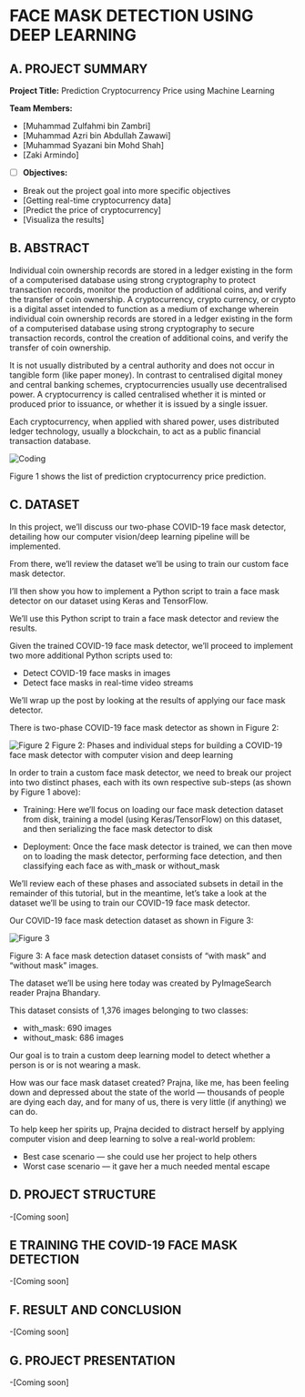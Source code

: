 # FACE MASK DETECTION USING DEEP LEARNING 

## A. PROJECT SUMMARY

**Project Title:** Prediction Cryptocurrency Price using Machine Learning

**Team Members:** 
- [Muhammad Zulfahmi bin Zambri]
- [Muhammad Azri bin Abdullah Zawawi]
- [Muhammad Syazani bin Mohd Shah]
- [Zaki Armindo]


- [ ] **Objectives:**
- Break out the project goal into more specific objectives
- [Getting real-time cryptocurrency data]
- [Predict the price of cryptocurrency]
- [Visualiza the results]


##  B. ABSTRACT 

Individual coin ownership records are stored in a ledger existing in the form of a computerised database using strong cryptography to protect transaction records, monitor the production of additional coins, and verify the transfer of coin ownership. A cryptocurrency, crypto currency, or crypto is a digital asset intended to function as a medium of exchange wherein individual coin ownership records are stored in a ledger existing in the form of a computerised database using strong cryptography to secure transaction records, control the creation of additional coins, and verify the transfer of coin ownership.

It is not usually distributed by a central authority and does not occur in tangible form (like paper money). In contrast to centralised digital money and central banking schemes, cryptocurrencies usually use decentralised power. A cryptocurrency is called centralised whether it is minted or produced prior to issuance, or whether it is issued by a single issuer.

Each cryptocurrency, when applied with shared power, uses distributed ledger technology, usually a blockchain, to act as a public financial transaction database.


![Coding](https://editorial.fxstreet.com/miscelaneous/Q3fQrzd7t9plKMsYcCga8Du67s02rB1BNLjN1wtB/BTC%2024-637444010419875161.png)

Figure 1 shows the list of prediction cryptocurrency price prediction.


## C.  DATASET

In this project, we’ll discuss our two-phase COVID-19 face mask detector, detailing how our computer vision/deep learning pipeline will be implemented.

From there, we’ll review the dataset we’ll be using to train our custom face mask detector.

I’ll then show you how to implement a Python script to train a face mask detector on our dataset using Keras and TensorFlow.

We’ll use this Python script to train a face mask detector and review the results.

Given the trained COVID-19 face mask detector, we’ll proceed to implement two more additional Python scripts used to:

- Detect COVID-19 face masks in images
- Detect face masks in real-time video streams

We’ll wrap up the post by looking at the results of applying our face mask detector.


There is two-phase COVID-19 face mask detector as shown in Figure 2:

![Figure 2](https://www.pyimagesearch.com/wp-content/uploads/2020/04/face_mask_detection_phases.png)
Figure 2: Phases and individual steps for building a COVID-19 face mask detector with computer vision and deep learning 

In order to train a custom face mask detector, we need to break our project into two distinct phases, each with its own respective sub-steps (as shown by Figure 1 above):

- Training: Here we’ll focus on loading our face mask detection dataset from disk, training a model (using Keras/TensorFlow) on this dataset, and then serializing the face mask detector to disk

- Deployment: Once the face mask detector is trained, we can then move on to loading the mask detector, performing face detection, and then classifying each face as with_mask or without_mask

We’ll review each of these phases and associated subsets in detail in the remainder of this tutorial, but in the meantime, let’s take a look at the dataset we’ll be using to train our COVID-19 face mask detector.


Our COVID-19 face mask detection dataset as shown in Figure 3:

![Figure 3](https://www.pyimagesearch.com/wp-content/uploads/2020/04/face_mask_detection_dataset.jpg)

Figure 3: A face mask detection dataset consists of “with mask” and “without mask” images. 

The dataset we’ll be using here today was created by PyImageSearch reader Prajna Bhandary.

This dataset consists of 1,376 images belonging to two classes:

- with_mask: 690 images
- without_mask: 686 images

Our goal is to train a custom deep learning model to detect whether a person is or is not wearing a mask.

How was our face mask dataset created?
Prajna, like me, has been feeling down and depressed about the state of the world — thousands of people are dying each day, and for many of us, there is very little (if anything) we can do.

To help keep her spirits up, Prajna decided to distract herself by applying computer vision and deep learning to solve a real-world problem:

- Best case scenario — she could use her project to help others
- Worst case scenario — it gave her a much needed mental escape


## D.   PROJECT STRUCTURE

-[Coming soon]


## E   TRAINING THE COVID-19 FACE MASK DETECTION

-[Coming soon]

## F.  RESULT AND CONCLUSION

-[Coming soon]

## G.   PROJECT PRESENTATION 

-[Coming soon]
